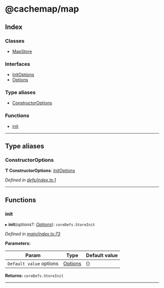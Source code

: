 
#  @cachemap/map

## Index

### Classes

* [MapStore](classes/mapstore.md)

### Interfaces

* [InitOptions](interfaces/initoptions.md)
* [Options](interfaces/options.md)

### Type aliases

* [ConstructorOptions](#constructoroptions)

### Functions

* [init](#init)

---

## Type aliases

<a id="constructoroptions"></a>

###  ConstructorOptions

**Ƭ ConstructorOptions**: *[InitOptions](interfaces/initoptions.md)*

*Defined in [defs/index.ts:1](https://github.com/dylanaubrey/cachemap/blob/58bca6e/packages/map/src/defs/index.ts#L1)*

___

## Functions

<a id="init"></a>

###  init

▸ **init**(options?: *[Options](interfaces/options.md)*): `coreDefs.StoreInit`

*Defined in [main/index.ts:73](https://github.com/dylanaubrey/cachemap/blob/58bca6e/packages/map/src/main/index.ts#L73)*

**Parameters:**

| Param | Type | Default value |
| ------ | ------ | ------ |
| `Default value` options | [Options](interfaces/options.md) |  {} |

**Returns:** `coreDefs.StoreInit`

___

